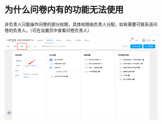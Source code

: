 # 为什么问卷内有的功能无法使用

非负责人只能操作问卷的部分权限，具体权限由负责人分配，如有需要可联系该问卷的负责人。（可在设置页中查看问卷负责人）

![](<../.gitbook/assets/image (281).png>)

